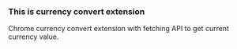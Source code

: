 ### This is currency convert extension

Chrome currency convert extension with fetching API to get current currency value.
